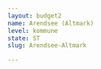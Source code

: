 ```yaml
---
layout: budget2
name: Arendsee (Altmark)
level: kommune
state: ST
slug: Arendsee-Altmark

---
```



